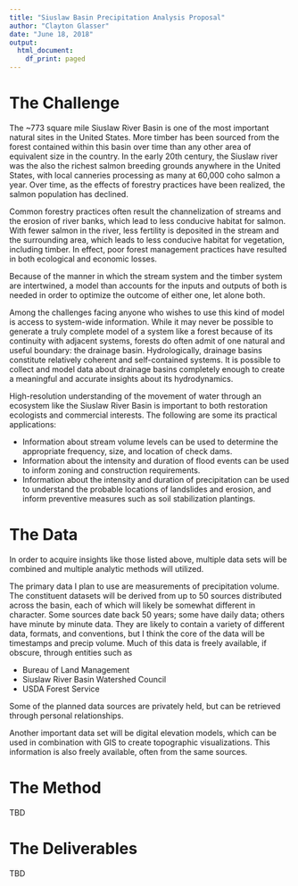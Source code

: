 ```yaml
---
title: "Siuslaw Basin Precipitation Analysis Proposal"
author: "Clayton Glasser"
date: "June 18, 2018"
output:
  html_document:
    df_print: paged
---
```


# The Challenge

The ~773 square mile Siuslaw River Basin  is one of the most important natural sites in the United States. More timber has been sourced from the forest contained within this basin over time than any other area of equivalent size in the country. In the early 20th century, the Siuslaw river was the also the richest salmon breeding grounds anywhere in the United States, with local canneries processing as many at 60,000 coho salmon a year. Over time, as the effects of forestry practices have been realized, the salmon population has declined. 

Common forestry practices often result the channelization of streams and the erosion of river banks, which lead to less conducive habitat for salmon. With fewer salmon in the river, less fertility is deposited in the stream and the surrounding area, which leads to less conducive habitat for vegetation, including timber. In effect, poor forest management practices have resulted in both ecological and economic losses. 

Because of the manner in which the stream system and the timber system are intertwined, a model than accounts for the inputs and outputs of both is needed in order to optimize the outcome of either one, let alone both. 

Among the challenges facing anyone who wishes to use this kind of model is access to system-wide information. While it may never be possible to generate a truly complete model of a system like a forest because of its continuity with adjacent systems, forests do often admit of one natural and useful boundary: the drainage basin. Hydrologically, drainage basins constitute relatively coherent and self-contained systems. It is possible to collect and model data about drainage basins completely enough to create a meaningful and accurate insights about its hydrodynamics. 

High-resolution understanding of the movement of water through an ecosystem like the Siuslaw River Basin is important to both restoration ecologists and commercial interests. The following are some its practical applications:

* Information about stream volume levels can be used to determine the appropriate frequency, size, and location of check dams. 
* Information about the intensity and duration of flood events can be used to inform zoning and construction requirements.
* Information about the intensity and duration of precipitation can be used to understand the probable locations of landslides and erosion, and inform preventive measures such as soil stabilization plantings. 

# The Data
In order to acquire insights like those listed above, multiple data sets will be combined and multiple analytic methods will utilized. 

The primary data I plan to use are measurements of precipitation volume. The constituent datasets will be derived from up to 50 sources distributed across the basin, each of which will likely be somewhat different in character. Some sources date back 50 years; some have daily data; others have minute by minute data. They are likely to contain a variety of different data, formats, and conventions, but I think the core of the data will be timestamps and precip volume. Much of this data is freely available, if obscure, through entities such as 

* Bureau of Land Management
* Siuslaw River Basin Watershed Council
* USDA Forest Service

Some of the planned data sources are privately held, but can be retrieved through personal relationships.

Another important data set will be digital elevation models, which can be used in combination with GIS to create topographic visualizations. This information is also freely available, often from the same sources. 

# The Method
TBD

# The Deliverables
TBD